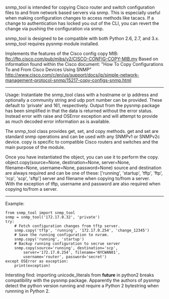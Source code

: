 snmp_tool is intended for copying Cisco router and switch configuration files to and from network based servers via snmp.  This is especially useful when making configuration changes to access methods like tacacs.  If a change to authentication has locked you out of the CLI, you can revert the change via pushing the configuration via snmp.

snmp_tool is designed to be compatible with both Python 2.6, 2.7, and 3.x.
snmp_tool requires pysnmp module installed.

Implements the features of the Cisco config copy MIB:  ftp://ftp.cisco.com/pub/mibs/v2/CISCO-CONFIG-COPY-MIB.my
Based on information found within the Cisco document: "How To Copy Configurations To and From Cisco Devices Using SNMP"
http://www.cisco.com/c/en/us/support/docs/ip/simple-network-management-protocol-snmp/15217-copy-configs-snmp.html

----------
Usage:
Instantiate the snmp_tool class with a hostname or ip address and optionally a community string and udp port number can be provided.  These default to 'private' and 161, respectively.
Output from the pysnmp package has been simplified in that the data is returned without the error status.  Instead error with raise and OSError exception and will attempt to provide as much decoded error information as is available.

The snmp_tool class provides get, set, and copy methods.  get and set are standard snmp operations and can be used with any SNMPv1 or SNMPv2c device.  copy is specific to compatible Cisco routers and switches and the main purpose of the  module.

Once you have instantiated the object, you can use it to perform the copy.
object.copy(source=None, destination=None, server=None, filename=None, username=None, password=None)
source and destination are always required and can be one of these: ['running', 'startup', 'tftp', 'ftp', 'rcp', 'scp', 'sftp']
server and filename when copying to/from a server.  
With the exception of tftp, username and password are also required when copying to/from a server.

----------
Example:

```
from snmp_tool import snmp_tool
snmp = snmp_tool('172.17.0.32', 'private')
try:
    # Fetch configuration changes from tftp server.
    snmp.copy('tftp', 'running', '172.17.0.254', 'change_12345')
    # Save the running configuration to nvram.
    snmp.copy('running', 'startup')
    # Backup running configuration to secrue server
    snmp.copy(source='running', destination='scp',
        server='172.17.0.254', filename='NYCWAN01', 
        username='router', password='secret')
except OSError as exception:
    print(exception)
```

Intersting find: importing unicode_literals from __future__ in python2 breaks compatibility with the pysnmp package.  Apparently the authors of pysnmp detect the python version running and require a Python 2 bytestring when runnning in Python 2.

